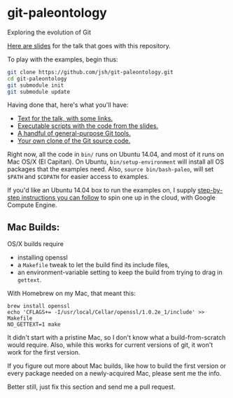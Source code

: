# git-paleontology

Exploring the evolution of Git

[Here are slides](https://goo.gl/alB0k4) for the talk that goes with this repository.

To play with the examples, begin thus:

```bash
git clone https://github.com/jsh/git-paleontology.git
cd git-paleontology
git submodule init
git submodule update
```

Having done that, here's what you'll have:

- [Text for the talk, with some links.](https://github.com/jsh/git-paleontology/tree/master/talk)
- [Executable scripts with the code from the slides.](https://github.com/jsh/git-paleontology/tree/master/bin)
- [A handful of general-purpose Git tools.](https://github.com/jsh/git-paleontology/tree/master/git-scratch)
- [Your own clone of the Git source code.](https://github.com/jsh/git-paleontology/tree/master/git)

Right now, all the code in `bin/` runs on Ubuntu 14.04, and most of it runs on Mac OS/X (El Capitan).
On Ubuntu, `bin/setup-environment` will install all OS packages that the examples need.
Also, `source bin/bash-paleo`, will set `$PATH` and `$CDPATH` for easier access to examples.

If you'd like an Ubuntu 14.04 box to run the examples on, 
I supply
[step-by-step instructions you can follow](https://github.com/jsh/git-paleontology/blob/master/talk/UsingGCE.md)
to spin one up in the cloud, with Google Compute Engine.

## Mac Builds:

OS/X builds require

- installing openssl
- a `Makefile` tweak to let the build find its include files,
- an environment-variable setting to keep the build from trying to drag in `gettext`.

With Homebrew on my Mac, that meant this:

```
brew install openssl
echo 'CFLAGS+= -I/usr/local/Cellar/openssl/1.0.2e_1/include' >> Makefile
NO_GETTEXT=1 make
```

It didn't start with a pristine Mac, so I don't know what a build-from-scratch would require.
Also, while this works for current versions of git, it won't work for the first version.

If you figure out more about Mac builds, like how to build the first version
or every package needed on a newly-acquired Mac, 
please sent me the info.

Better still, just fix this section and send me a pull request.
